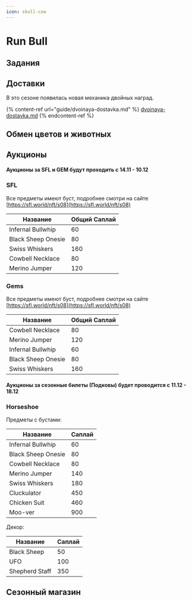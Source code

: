 ```yaml
---
icon: skull-cow
---
```


# Run Bull

## Задания

## Доставки

В это сезоне появилась новая механика двойных наград.

{% content-ref url="guide/dvoinaya-dostavka.md" %}
[dvoinaya-dostavka.md](guide/dvoinaya-dostavka.md)
{% endcontent-ref %}

## Обмен цветов и животных&#x20;

## Аукционы&#x20;

#### Аукционы за SFL и  GEM будут проходить с 14.11 - 10.12&#x20;

### SFL

Все предметы имеют буст, подробнее смотри на сайте [https://sfl.world/nft/s08](https://sfl.world/nft/s08)

| Название           | Общий Саплай |
| ------------------ | ------------ |
| Infernal Bullwhip  | 60           |
| Black Sheep Onesie | 80           |
| Swiss Whiskers     | 160          |
| Cowbell Necklace   | 80           |
| Merino Jumper      | 120          |

### Gems

Все предметы имеют буст, подробнее смотри на сайте [https://sfl.world/nft/s08](https://sfl.world/nft/s08)

| Название           | Общий Саплай |
| ------------------ | ------------ |
| Cowbell Necklace   | 80           |
| Merino Jumper      | 120          |
| Infernal Bullwhip  | 60           |
| Black Sheep Onesie | 80           |
| Swiss Whiskers     | 160          |

#### Аукционы за сезонные билеты (Подковы) будет проводится с 11.12 - 18.12

### Horseshoe

Предметы с бустами:&#x20;

| Название           | Саплай |
| ------------------ | ------ |
| Infernal Bullwhip  | 60     |
| Black Sheep Onesie | 80     |
| Cowbell Necklace   | 80     |
| Merino Jumper      | 140    |
| Swiss Whiskers     | 180    |
| Cluckulator        | 450    |
| Chicken Suit       | 460    |
| Moo-ver            | 900    |

Декор:&#x20;

| Название       | Саплай |
| -------------- | ------ |
| Black Sheep    | 50     |
| UFO            | 100    |
| Shepherd Staff | 350    |

## Сезонный магазин

